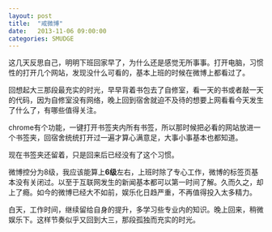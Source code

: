 ```yaml
---
layout: post
title:  "戒微博"
date:   2013-11-06 09:00:00
categories: SMUDGE
---
```


这几天反思自己，明明下班回家早了，为什么还是感觉无所事事。打开电脑，习惯性的打开几个网站，发现没什么可看的，基本上班的时候在微博上都看过了。



回想起大三那段最充实的时光，早早背着书包去了自修室，看一天的书或者敲一天的代码，因为自修室没有网络，晚上回到宿舍就迫不及待的想要上网看看今天发生了什么了，有哪些值得关注。



chrome有个功能，一键打开书签夹内所有书签，所以那时候把必看的网站放进一个书签夹，回宿舍统统打开过一遍才算心满意足，大事小事基本也都知道。



现在书签夹还留着，只是回来后已经没有了这个习惯。



微博控分为8级，我应该能算上**6级**左右，上班时除了专心工作，微博的标签页基本没有关闭过。以至于互联网发生的新闻基本都可以第一时间了解。久而久之，却上了瘾。如今的微博已经大不如前，娱乐化日趋严重，不再值得投入太多精力。



白天，工作时间，继续留给自身的提升，多学习些专业内的知识。晚上回来，稍微娱乐下。这样节奏似乎又回到大三，那段孤独而充实的时光。